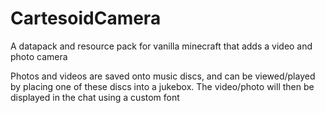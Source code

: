 # CartesoidCamera
A datapack and resource pack for vanilla minecraft that adds a video and photo camera

Photos and videos are saved onto music discs, and can be viewed/played by placing one of these discs into a jukebox. The video/photo will then be displayed in the chat using a custom font
